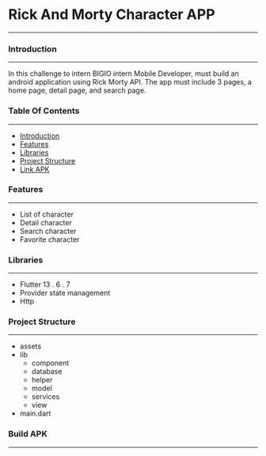 # Rick And Morty Character APP
<hr/>

### Introduction
<hr/>

In this challenge to intern BIGIO intern Mobile Developer, must build an android application using Rick Morty API. The app must include 3 pages, a home page, detail page, and search page.

### Table Of Contents
<hr/>

- [ Introduction ](#intro)
- [ Features ](#feat)
- [ Libraries ](#lib)
- [ Project Structure ](#structure)
- [ Link APK ](#link)

### Features
<hr/>

- List of character
- Detail character
- Search character
- Favorite character

### Libraries
<hr/>

- Flutter 13 . 6 . 7
- Provider state management
- Http

### Project Structure
<hr/>

- assets
- lib
  - component
  - database
  - helper
  - model
  - services
  - view
- main.dart

### Build APK
<hr/>
